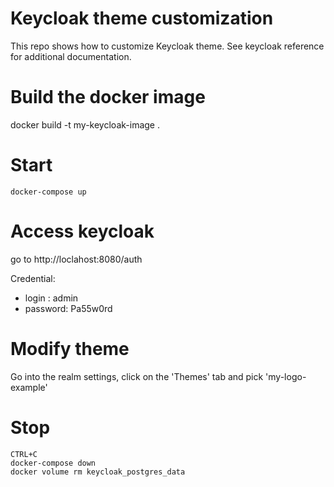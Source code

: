 Keycloak theme customization
============================

This repo shows how to customize Keycloak theme.
See keycloak reference for additional documentation.

# Build the docker image
docker build -t my-keycloak-image .

# Start
```
docker-compose up
```

# Access keycloak
go to http://loclahost:8080/auth

Credential: 
* login : admin
* password:  Pa55w0rd

# Modify theme
Go into the realm settings, click on the 'Themes' tab and pick 'my-logo-example'

# Stop
```
CTRL+C
docker-compose down
docker volume rm keycloak_postgres_data
```

